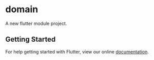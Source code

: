 # domain

A new flutter module project.

## Getting Started

For help getting started with Flutter, view our online
[documentation](https://flutter.dev/).
